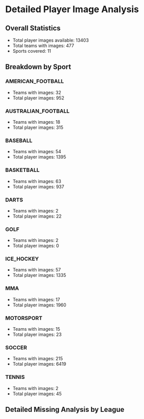 # Detailed Player Image Analysis

## Overall Statistics
- Total player images available: 13403
- Total teams with images: 477
- Sports covered: 11

## Breakdown by Sport

### AMERICAN_FOOTBALL
- Teams with images: 32
- Total player images: 952

### AUSTRALIAN_FOOTBALL
- Teams with images: 18
- Total player images: 315

### BASEBALL
- Teams with images: 54
- Total player images: 1395

### BASKETBALL
- Teams with images: 63
- Total player images: 937

### DARTS
- Teams with images: 2
- Total player images: 22

### GOLF
- Teams with images: 2
- Total player images: 0

### ICE_HOCKEY
- Teams with images: 57
- Total player images: 1335

### MMA
- Teams with images: 17
- Total player images: 1960

### MOTORSPORT
- Teams with images: 15
- Total player images: 23

### SOCCER
- Teams with images: 215
- Total player images: 6419

### TENNIS
- Teams with images: 2
- Total player images: 45

## Detailed Missing Analysis by League

